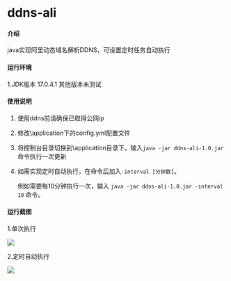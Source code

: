 # ddns-ali

#### 介绍

java实现阿里动态域名解析DDNS，可设置定时任务自动执行

#### 运行环境

1.JDK版本 17.0.4.1 其他版本未测试

#### 使用说明

1. 使用ddns前请确保已取得公网ip

2. 修改\application下的config.yml配置文件

3. 将控制台目录切换到\application目录下，输入`java -jar ddns-ali-1.0.jar`命令执行一次更新

4. 如需实现定时自动执行，在命令后加入`-interval [分钟数]`。

   例如需要每10分钟执行一次，输入 `java -jar ddns-ali-1.0.jar -interval 10` 命令。

#### 运行截图

1.单次执行

![](https://webdemo-1.oss-cn-hangzhou.aliyuncs.com/%E5%BE%AE%E4%BF%A1%E6%88%AA%E5%9B%BE_20230916133658%281%29%281%29.png)

2.定时自动执行

![](https://webdemo-1.oss-cn-hangzhou.aliyuncs.com/%E5%BE%AE%E4%BF%A1%E6%88%AA%E5%9B%BE_20230916135414%281%29%281%29.png)
